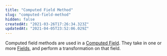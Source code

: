 ```yaml
---
title: "Computed Field Method"
slug: "computed-field-method"
hidden: false
createdAt: "2021-03-26T17:26:34.323Z"
updatedAt: "2021-04-05T23:52:06.029Z"
---
```

Computed field methods are used in a [Computed Field](ref:computed-field). They take in one or more [Fields](ref:fields), and perform a transformation on that field.